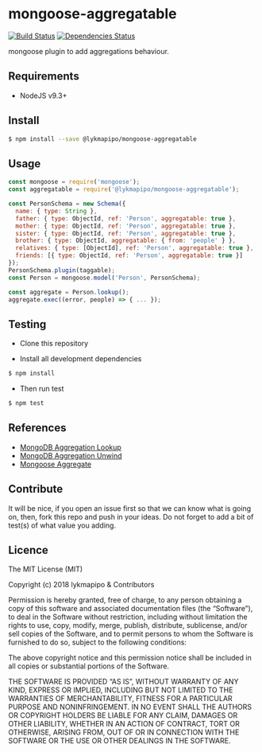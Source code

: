 # mongoose-aggregatable

[![Build Status](https://travis-ci.org/lykmapipo/mongoose-aggregatable.svg?branch=master)](https://travis-ci.org/lykmapipo/mongoose-aggregatable)
[![Dependencies Status](https://david-dm.org/lykmapipo/mongoose-aggregatable/status.svg)](https://david-dm.org/lykmapipo/mongoose-aggregatable)

mongoose plugin to add aggregations behaviour. 

## Requirements

- NodeJS v9.3+

## Install
```sh
$ npm install --save @lykmapipo/mongoose-aggregatable
```

## Usage

```javascript
const mongoose = require('mongoose');
const aggregatable = require('@lykmapipo/mongoose-aggregatable');

const PersonSchema = new Schema({
  name: { type: String },
  father: { type: ObjectId, ref: 'Person', aggregatable: true },
  mother: { type: ObjectId, ref: 'Person', aggregatable: true },
  sister: { type: ObjectId, ref: 'Person', aggregatable: true },
  brother: { type: ObjectId, aggregatable: { from: 'people' } },
  relatives: { type: [ObjectId], ref: 'Person', aggregatable: true },
  friends: [{ type: ObjectId, ref: 'Person', aggregatable: true }]
});
PersonSchema.plugin(taggable);
const Person = mongoose.model('Person', PersonSchema);

const aggregate = Person.lookup();
aggregate.exec((error, people) => { ... });

```

## Testing
* Clone this repository

* Install all development dependencies
```sh
$ npm install
```
* Then run test
```sh
$ npm test
```

## References
- [MongoDB Aggregation Lookup](https://docs.mongodb.com/manual/reference/operator/aggregation/lookup/)
- [MongoDB Aggregation Unwind](https://docs.mongodb.com/manual/reference/operator/aggregation/unwind/)
- [Mongoose Aggregate](https://mongoosejs.com/docs/api.html#Aggregate)


## Contribute
It will be nice, if you open an issue first so that we can know what is going on, then, fork this repo and push in your ideas. Do not forget to add a bit of test(s) of what value you adding.


## Licence
The MIT License (MIT)

Copyright (c) 2018 lykmapipo & Contributors

Permission is hereby granted, free of charge, to any person obtaining a copy of this software and associated documentation files (the “Software”), to deal in the Software without restriction, including without limitation the rights to use, copy, modify, merge, publish, distribute, sublicense, and/or sell copies of the Software, and to permit persons to whom the Software is furnished to do so, subject to the following conditions:

The above copyright notice and this permission notice shall be included in all copies or substantial portions of the Software.

THE SOFTWARE IS PROVIDED “AS IS”, WITHOUT WARRANTY OF ANY KIND, EXPRESS OR IMPLIED, INCLUDING BUT NOT LIMITED TO THE WARRANTIES OF MERCHANTABILITY, FITNESS FOR A PARTICULAR PURPOSE AND NONINFRINGEMENT. IN NO EVENT SHALL THE AUTHORS OR COPYRIGHT HOLDERS BE LIABLE FOR ANY CLAIM, DAMAGES OR OTHER LIABILITY, WHETHER IN AN ACTION OF CONTRACT, TORT OR OTHERWISE, ARISING FROM, OUT OF OR IN CONNECTION WITH THE SOFTWARE OR THE USE OR OTHER DEALINGS IN THE SOFTWARE. 